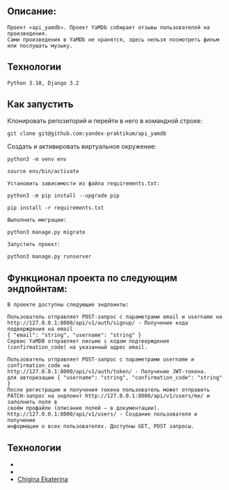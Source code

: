 ## Описание:
```
Проект «api_yamdb». Проект YaMDb собирает отзывы пользователей на произведения. 
Сами произведения в YaMDb не хранятся, здесь нельзя посмотреть фильм или послушать музыку.
```
## Технологии
```
Python 3.10, Django 3.2
```
## Как запустить
Клонировать репозиторий и перейти в него в командной строке:
```
git clone git@github.com:yandex-praktikum/api_yamdb
```
Cоздать и активировать виртуальное окружение:
```
python3 -m venv env
```
```
source env/bin/activate
```
```
Установить зависимости из файла requirements.txt:
```
```
python3 -m pip install --upgrade pip
```
```
pip install -r requirements.txt
```
```
Выполнить миграции:
```
```
python3 manage.py migrate
```
```
Запустить проект:
```
```
python3 manage.py runserver
```
## Функционал проекта по следующим эндпойнтам:
```
В проекте доступны следующие эндпоинты:

Пользователь отправляет POST-запрос с параметрами email и username на
http://127.0.0.1:8000/api/v1/auth/signup/ - Получение кода подверждения на email
{ "email": "string", "username": "string" }
Сервис YaMDB отправляет письмо с кодом подтверждения 
(confirmation_code) на указанный адрес email.

Пользователь отправляет POST-запрос с параметрами username и confirmation_code на
http://127.0.0.1:8000/api/v1/auth/token/ - Получение JWT-токена. 
для авторизации { "username": "string", "confirmation_code": "string" }
После регистрации и получения токена пользователь может отправить 
PATCH-запрос на эндпоинт http://127.0.0.1:8000/api/v1/users/me/ и заполнить поля в 
своём профайле (описание полей — в документации).
http://127.0.0.1:8000/api/v1/users/ - Создание пользователя и получение 
информации о всех пользователях. Доступны GET, POST запросы.
```
## Технологии

- []()
- []()
- [Chigina Ekaterina](https://github.com/ekaterinachigina)
